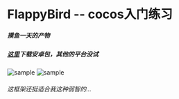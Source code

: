 # FlappyBird -- cocos入门练习

##### 摸鱼一天的产物

##### [这里](https://github.com/lywbh/FlappyBird/releases)下载安卓包，其他的平台没试

![sample](https://puu.sh/Eh2bk/c88b26cba1.png)
![sample](https://puu.sh/Eh2bl/c320d3d29b.png)

###### 这框架还挺适合我这种弱智的...
